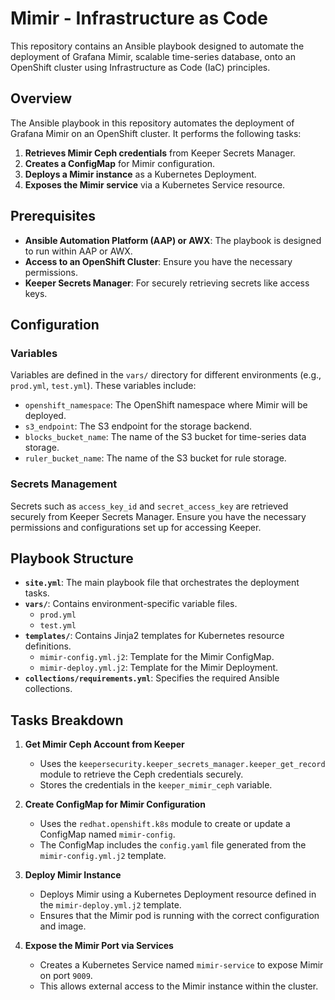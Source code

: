 # Mimir - Infrastructure as Code

This repository contains an Ansible playbook designed to automate the deployment of Grafana Mimir, scalable time-series database, onto an OpenShift cluster using Infrastructure as Code (IaC) principles.

## Overview

The Ansible playbook in this repository automates the deployment of Grafana Mimir on an OpenShift cluster. It performs the following tasks:

1. **Retrieves Mimir Ceph credentials** from Keeper Secrets Manager.
2. **Creates a ConfigMap** for Mimir configuration.
3. **Deploys a Mimir instance** as a Kubernetes Deployment.
4. **Exposes the Mimir service** via a Kubernetes Service resource.

## Prerequisites

- **Ansible Automation Platform (AAP) or AWX**: The playbook is designed to run within AAP or AWX.
- **Access to an OpenShift Cluster**: Ensure you have the necessary permissions.
- **Keeper Secrets Manager**: For securely retrieving secrets like access keys.

## Configuration

### Variables

Variables are defined in the `vars/` directory for different environments (e.g., `prod.yml`, `test.yml`). These variables include:

- `openshift_namespace`: The OpenShift namespace where Mimir will be deployed.
- `s3_endpoint`: The S3 endpoint for the storage backend.
- `blocks_bucket_name`: The name of the S3 bucket for time-series data storage.
- `ruler_bucket_name`: The name of the S3 bucket for rule storage.

### Secrets Management

Secrets such as `access_key_id` and `secret_access_key` are retrieved securely from Keeper Secrets Manager. Ensure you have the necessary permissions and configurations set up for accessing Keeper.

## Playbook Structure

- **`site.yml`**: The main playbook file that orchestrates the deployment tasks.
- **`vars/`**: Contains environment-specific variable files.
  - `prod.yml`
  - `test.yml`
- **`templates/`**: Contains Jinja2 templates for Kubernetes resource definitions.
  - `mimir-config.yml.j2`: Template for the Mimir ConfigMap.
  - `mimir-deploy.yml.j2`: Template for the Mimir Deployment.
- **`collections/requirements.yml`**: Specifies the required Ansible collections.

## Tasks Breakdown

1. **Get Mimir Ceph Account from Keeper**
   - Uses the `keepersecurity.keeper_secrets_manager.keeper_get_record` module to retrieve the Ceph credentials securely.
   - Stores the credentials in the `keeper_mimir_ceph` variable.
   
2. **Create ConfigMap for Mimir Configuration**
   - Uses the `redhat.openshift.k8s` module to create or update a ConfigMap named `mimir-config`.
   - The ConfigMap includes the `config.yaml` file generated from the `mimir-config.yml.j2` template.

3. **Deploy Mimir Instance**
   - Deploys Mimir using a Kubernetes Deployment resource defined in the `mimir-deploy.yml.j2` template.
   - Ensures that the Mimir pod is running with the correct configuration and image.

4. **Expose the Mimir Port via Services**
   - Creates a Kubernetes Service named `mimir-service` to expose Mimir on port `9009`.
   - This allows external access to the Mimir instance within the cluster.
